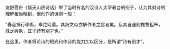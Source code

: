 友野霞舟《锦天山房诗话》举了当时有名的汉诗人太宰春台的例子，认为其对诗的理解相当精到，但创作的诗则一般：

“春臺操行學術，卓绝時輩。其詩文似亦解作者之旨者矣。及其自運則椎魯粗笨，殊乏興象，宜乎詩有别才也。”

在这里，作者将论诗的眼光和作诗的能力加以区分，是所谓“诗有别才”。